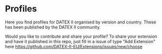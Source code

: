 # Profiles
Here you find profiles for DATEX II organised by version and country. These has been published by the DATEX II community.

Would you like to contribute and share your profile?
To share your extension and have it published in this repo, just fill in a issue of type "Add Extension" here https://github.com/DATEX-II-EU/Extensions/issues/new/choose
